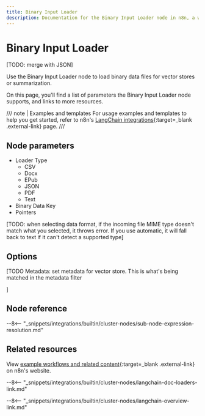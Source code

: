 ```yaml
---
title: Binary Input Loader
description: Documentation for the Binary Input Loader node in n8n, a workflow automation platform. Includes details of operations and configuration, and links to examples and credentials information.
---
```


# Binary Input Loader

[TODO: merge with JSON]

Use the Binary Input Loader node to load binary data files for vector stores or summarization.

On this page, you'll find a list of parameters the Binary Input Loader node supports, and links to more resources.

/// note | Examples and templates
For usage examples and templates to help you get started, refer to n8n's [LangChain integrations](https://n8n.io/integrations/binary-input-loader/){:target=_blank .external-link} page.
///	
## Node parameters

* Loader Type
	* CSV
	* Docx
	* EPub
	* JSON
	* PDF
	* Text
* Binary Data Key
* Pointers

[TODO: when selecting data format, if the incoming file MIME type doesn't match what you selected, it throws error. If you use automatic, it will fall back to text if it can't detect a supported type]

## Options
[TODO
Metadata: set metadata for vector store. This is what's being matched in the metadata filter


]

## Node reference

--8<-- "_snippets/integrations/builtin/cluster-nodes/sub-node-expression-resolution.md"

## Related resources

View [example workflows and related content](https://n8n.io/integrations/binary-input-loader/){:target=_blank .external-link} on n8n's website.

--8<-- "_snippets/integrations/builtin/cluster-nodes/langchain-doc-loaders-link.md"

--8<-- "_snippets/integrations/builtin/cluster-nodes/langchain-overview-link.md"

